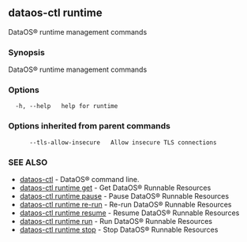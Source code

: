 ## dataos-ctl runtime

DataOS® runtime management commands

### Synopsis

DataOS® runtime management commands

### Options

```
  -h, --help   help for runtime
```

### Options inherited from parent commands

```
      --tls-allow-insecure   Allow insecure TLS connections
```

### SEE ALSO

* [dataos-ctl](dataos-ctl.md)	 - DataOS® command line.
* [dataos-ctl runtime get](dataos-ctl_runtime_get.md)	 - Get DataOS® Runnable Resources
* [dataos-ctl runtime pause](dataos-ctl_runtime_pause.md)	 - Pause DataOS® Runnable Resources
* [dataos-ctl runtime re-run](dataos-ctl_runtime_re-run.md)	 - Re-run DataOS® Runnable Resources
* [dataos-ctl runtime resume](dataos-ctl_runtime_resume.md)	 - Resume DataOS® Runnable Resources
* [dataos-ctl runtime run](dataos-ctl_runtime_run.md)	 - Run DataOS® Runnable Resources
* [dataos-ctl runtime stop](dataos-ctl_runtime_stop.md)	 - Stop DataOS® Runnable Resources

